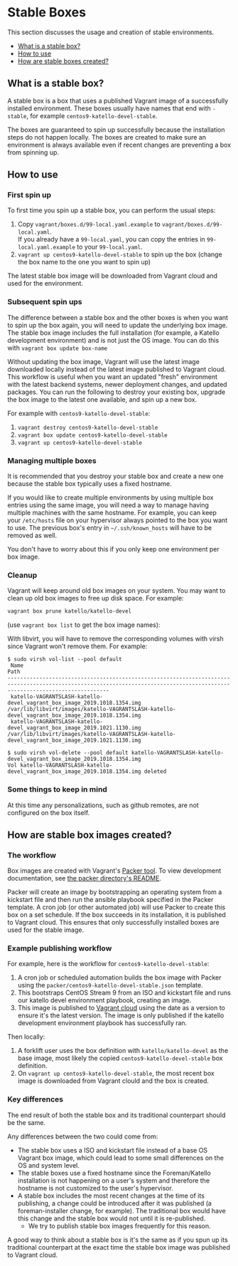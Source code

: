# Stable Boxes

This section discusses the usage and creation of stable environments.

* [What is a stable box?](#what-is-a-stable-box)
* [How to use](#how-to-use)
* [How are stable boxes created?](#how-are-stable-box-images-created)

## What is a stable box?

A stable box is a box that uses a published Vagrant image of a successfully installed environment. These boxes usually have names that end with `-stable`, for example `centos9-katello-devel-stable`.

The boxes are guaranteed to spin up successfully because the installation steps do not happen locally. The boxes are created to make sure an environment is always available even if recent changes are preventing a box from spinning up.

## How to use

### First spin up

To first time you spin up a stable box, you can perform the usual steps:

1. Copy `vagrant/boxes.d/99-local.yaml.example` to `vagrant/boxes.d/99-local.yaml`.  
If you already have a `99-local.yaml`, you can copy the entries in `99-local.yaml.example` to your `99-local.yaml`.
2. `vagrant up centos9-katello-devel-stable` to spin up the box (change the box name to the one you want to spin up)

The latest stable box image will be downloaded from Vagrant cloud and used for the environment.

### Subsequent spin ups

The difference between a stable box and the other boxes is when you want to spin up the box again, you will need to update the underlying box image. The stable box image includes the full installation (for example, a Katello development environment) and is not just the OS image. You can do this with `vagrant box update box-name`

Without updating the box image, Vagrant will use the latest image downloaded locally instead of the latest image published to Vagrant cloud. This workflow is useful when you want an updated "fresh" environment with the latest backend systems, newer deployment changes, and updated packages. You can run the following to destroy your existing box, upgrade the box image to the latest one available, and spin up a new box.

For example with `centos9-katello-devel-stable`:

1. `vagrant destroy centos9-katello-devel-stable`
2. `vagrant box update centos9-katello-devel-stable`
3. `vagrant up centos9-katello-devel-stable`

### Managing multiple boxes

It is recommended that you destroy your stable box and create a new one because the stable box typically uses a fixed hostname.

If you would like to create multiple environments by using multiple box entries using the same image, you will need a way to manage having multiple machines with the same hostname. For example, you can keep your `/etc/hosts` file on your hypervisor always pointed to the box you want to use. The previous box's entry in `~/.ssh/known_hosts` will have to be removed as well.

You don't have to worry about this if you only keep one environment per box image.

### Cleanup

Vagrant will keep around old box images on your system. You may want to clean up old box images to free up disk space. For example:

```sh
vagrant box prune katello/katello-devel
```

(use `vagrant box list` to get the box image names):

With libvirt, you will have to remove the corresponding volumes with virsh since Vagrant won't remove them. For example:

```console
$ sudo virsh vol-list --pool default
 Name                                                                      Path
----------------------------------------------------------------------------------------------------------------------------------------------------------------------------
 katello-VAGRANTSLASH-katello-devel_vagrant_box_image_2019.1018.1354.img   /var/lib/libvirt/images/katello-VAGRANTSLASH-katello-devel_vagrant_box_image_2019.1018.1354.img
 katello-VAGRANTSLASH-katello-devel_vagrant_box_image_2019.1021.1130.img   /var/lib/libvirt/images/katello-VAGRANTSLASH-katello-devel_vagrant_box_image_2019.1021.1130.img

$ sudo virsh vol-delete --pool default katello-VAGRANTSLASH-katello-devel_vagrant_box_image_2019.1018.1354.img
Vol katello-VAGRANTSLASH-katello-devel_vagrant_box_image_2019.1018.1354.img deleted
```

### Some things to keep in mind

At this time any personalizations, such as github remotes, are not configured on the box itself.

## How are stable box images created?

### The workflow

Box images are created with Vagrant's [Packer tool](https://packer.io). To view development documentation, see [the packer directory's README](packer.md).

Packer will create an image by bootstrapping an operating system from a kickstart file and then run the ansible playbook specified in the Packer template. A cron job (or other automated job) will use Packer to create this box on a set schedule. If the box succeeds in its installation, it is published to Vagrant cloud. This ensures that only successfully installed boxes are used for the stable image.

### Example publishing workflow

For example, here is the workflow for `centos9-katello-devel-stable`:

1. A cron job or scheduled automation builds the box image with Packer using the `packer/centos9-katello-devel-stable.json` template.
2. This bootstraps CentOS Stream 9 from an ISO and kickstart file and runs our katello devel environment playbook, creating an image.
3. This image is published to [Vagrant cloud](https://portal.cloud.hashicorp.com/vagrant/discover/katello/katello-devel) using the date as a version to ensure it's the latest version. The image is only published if the katello development environment playbook has successfully ran.

Then locally:

1. A forklift user uses the box definition with `katello/katello-devel` as the base image, most likely the copied `centos9-katello-devel-stable` box definition.
2. On `vagrant up centos9-katello-devel-stable`, the most recent box image is downloaded from Vagrant clould and the box is created.

### Key differences

The end result of both the stable box and its traditional counterpart should be the same.

Any differences between the two could come from:

* The stable box uses a ISO and kickstart file instead of a base OS Vagrant box image, which could lead to some small differences on the OS and system level.
* The stable boxes use a fixed hostname since the Foreman/Katello installation is not happening on a user's system and therefore the hostname is not customized to the user's hypervisor.
* A stable box includes the most recent changes at the time of its publishing, a change could be introduced after it was published (a foreman-installer change, for example). The traditional box would have this change and the stable box would not until it is re-published.
    * We try to publish stable box images frequently for this reason.

A good way to think about a stable box is it's the same as if you spun up its traditional counterpart at the exact time the stable box image was published to Vagrant cloud.

